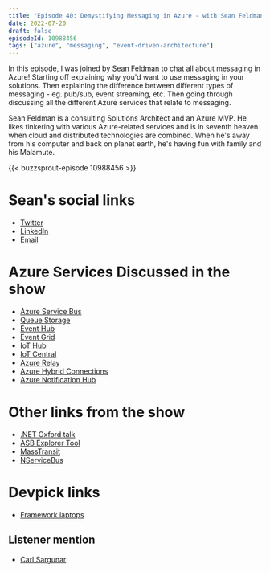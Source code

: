 ```yaml
---
title: "Episode 40: Demystifying Messaging in Azure - with Sean Feldman"
date: 2022-07-20
draft: false
episodeId: 10988456
tags: ["azure", "messaging", "event-driven-architecture"]
---
```


In this episode, I was joined by [Sean Feldman](https://twitter.com/sfeldman) to chat all about messaging in Azure! Starting off explaining why you'd want to use messaging in your solutions. Then explaining the difference between different types of messaging - eg. pub/sub, event streaming, etc. Then going through discussing all the different Azure services that relate to messaging.

Sean Feldman is a consulting Solutions Architect and an Azure MVP. He likes tinkering with various Azure-related services and is in seventh heaven when cloud and distributed technologies are combined. When he's away from his computer and back on planet earth, he's having fun with family and his Malamute.

{{< buzzsprout-episode 10988456 >}}

# Sean's social links

* [Twitter](https://twitter.com/sfeldman)
* [LinkedIn](https://www.linkedin.com/in/feldmansean/)
* [Email](mailto:feldman.sean@gmail.com)

# Azure Services Discussed in the show

* [Azure Service Bus](https://docs.microsoft.com/en-us/azure/service-bus-messaging/service-bus-messaging-overview)
* [Queue Storage](https://docs.microsoft.com/en-us/azure/storage/queues/storage-queues-introduction)
* [Event Hub](https://docs.microsoft.com/en-us/azure/event-hubs/event-hubs-about)
* [Event Grid](https://docs.microsoft.com/en-us/azure/event-grid/overview)
* [IoT Hub](https://azure.microsoft.com/en-gb/services/iot-hub/)
* [IoT Central](https://azure.microsoft.com/en-gb/services/iot-central/)
* [Azure Relay](https://docs.microsoft.com/en-us/azure/azure-relay/relay-what-is-it)
* [Azure Hybrid Connections](https://docs.microsoft.com/en-us/azure/app-service/app-service-hybrid-connections)
* [Azure Notification Hub](https://azure.microsoft.com/en-gb/services/notification-hubs/)

# Other links from the show

* [.NET Oxford talk](https://www.youtube.com/watch?v=7n38Tha5JIE)
* [ASB Explorer Tool](https://github.com/paolosalvatori/ServiceBusExplorer)
* [MassTransit](https://masstransit-project.com/)
* [NServiceBus](https://particular.net/nservicebus)

# Devpick links

* [Framework laptops](https://frame.work/gb/en)

## Listener mention

* [Carl Sargunar](https://twitter.com/carlcod_es/status/1536597069988876289)
